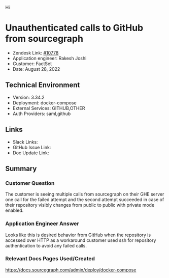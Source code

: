 Hi 
# Unauthenticated calls to GitHub from sourcegraph <!-- Ticket Title  Hint: include keywords to make it searchable -->

- Zendesk Link: [#10778](https://sourcegraph.zendesk.com/agent/tickets/10778)
- Application engineer: Rakesh Joshi
- Customer: FactSet <!-- Redact if this contains personally identifying information -->
- Date: August 28, 2022

<!-- Data populated from integration, speak to Ben Gordon or Michael Bali if not working -->
<!-- During Internal team trial, fill missing data manually (we are waiting for all data to sync) -->

## Technical Environment
- Version: 3.34.2​
- Deployment: docker-compose
- External Services: GITHUB,OTHER
- Auth Providers: saml,github


## Links
<!-- Data for application engineer manual entry -->
- Slack Links:
- GitHub Issue Link:
- Doc Update Link:

## Summary
### Customer Question

The customer is seeing multiple calls from sourcegraph on their GHE server one call for the failed attempt and the second attempt succeeded in case of their repository visibly changes from public to public with private mode enabled.

### Application Engineer Answer
Looks like this is desired behavior from GitHub when the repository is accessed over HTTP as a workaround customer used ssh for repository authentication to avoid any failed calls.



### Relevant Docs Pages Used/Created

https://docs.sourcegraph.com/admin/deploy/docker-compose

<!-- Once complete, upload a copy to https://github.com/sourcegraph/support-tools-internal/tree/main/resolved-tickets as a .md file -->
<!-- Name the file 10778.md -->
